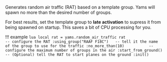 Generates random air traffic (RAT) based on a template group. Yams will spawn no more than the desired number of groups.

For best results, set the template group to **late activation** to supress it from being spawned on startup. This saves a bit of CPU processing for you.

!!! example
    ```lua
    local rat = yams.random_air_traffic
    rat                             -- configure the RAT
        :using_group("RAAF F18C")   -- tell it the name of the group to use for the traffic
        :no_more_than(10)           -- configure the maximum number of groups in the air
        :start_from_ground()        -- (Optional) tell the RAT to start planes on the ground
        :init()
    ```
